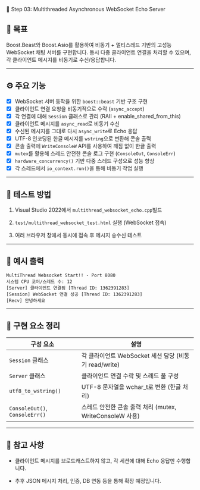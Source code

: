  🧵 Step 03: Multithreaded Asynchronous WebSocket Echo Server
 
## 🎯 목표
Boost.Beast와 Boost.Asio를 활용하여 비동기 + 멀티스레드 기반의 고성능 WebSocket 채팅 서버를 구현합니다. 동시 다중 클라이언트 연결을 처리할 수 있으며, 각 클라이언트 메시지를 비동기로 수신/응답합니다.

---

## ⚙️ 주요 기능
- [x] WebSocket 서버 동작을 위한 `boost::beast` 기반 구조 구현
- [x] 클라이언트 연결 요청을 비동기적으로 수락 (`async_accept`)
- [x] 각 연결에 대해 `Session` 클래스로 관리 (RAII + enable_shared_from_this)
- [x] 클라이언트 메시지를 `async_read`로 비동기 수신
- [x] 수신된 메시지를 그대로 다시 `async_write`로 Echo 응답
- [x] UTF-8 인코딩된 한글 메시지를 `wstring`으로 변환해 콘솔 출력
- [x] 콘솔 출력에 `WriteConsoleW` API를 사용하여 깨짐 없이 한글 출력
- [x] `mutex`를 활용해 스레드 안전한 콘솔 로그 구현 (`ConsoleOut`, `ConsoleErr`)
- [x] `hardware_concurrency()` 기반 다중 스레드 구성으로 성능 향상
- [x] 각 스레드에서 `io_context.run()`을 통해 비동기 작업 실행
---

## 🧪 테스트 방법

1. Visual Studio 2022에서 `multithread_websocket_echo.cpp`빌드
    
2. `test/multithread_websocket_test.html` 실행 (WebSocket 접속)
    
3. 여러 브라우저 창에서 동시에 접속 후 메시지 송수신 테스트
    

---

## 💬 예시 출력

```
MultiThread Websocket Start!! - Port 8080
시스템 CPU 코어/스레드 수: 12
[Server] 클라이언트 연결됨 [Thread ID: 1362391283]
[Session] WebSocket 연결 성공 [Thread ID: 1362391283]
[Recv] 안녕하세요
```

---

## 🧠 구현 요소 정리

| 구성 요소                          | 설명                                         |
| ------------------------------ | ------------------------------------------ |
| `Session` 클래스                  | 각 클라이언트 WebSocket 세션 담당 (비동기 read/write)   |
| `Server` 클래스                   | 클라이언트 연결 수락 및 스레드 풀 구성                     |
| `utf8_to_wstring()`            | UTF-8 문자열을 wchar_t로 변환 (한글 처리)             |
| `ConsoleOut()`, `ConsoleErr()` | 스레드 안전한 콘솔 출력 처리 (mutex, WriteConsoleW 사용) |

---

## 📌 참고 사항

- 클라이언트 메시지를 브로드캐스트하지 않고, 각 세션에 대해 Echo 응답만 수행합니다.
    
- 추후 JSON 메시지 처리, 인증, DB 연동 등을 통해 확장 예정입니다.